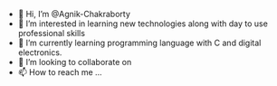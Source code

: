 - 👋 Hi, I’m @Agnik-Chakraborty
- 👀 I’m interested in learning new technologies along with day to use professional skills 
- 🌱 I’m currently learning programming language with C and digital electronics.
- 💞️ I’m looking to collaborate on 
- 📫 How to reach me ...

<!---
Agnik-Chakraborty/Agnik-Chakraborty is a ✨ special ✨ repository because its `README.md` (this file) appears on your GitHub profile.
You can click the Preview link to take a look at your changes.
--->
